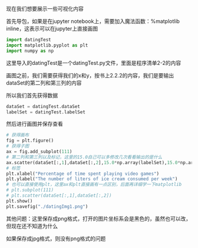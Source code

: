 现在我们想要展示一些可视化内容

首先导包，如果是在jupyter notebook上，需要加入魔法函数：%matplotlib inline，这表示可以在jupyter上直接画图

```python
import datingTest
import matplotlib.pyplot as plt
import numpy as np
```

这里导入的datingTest是一个datingTest.py文件，里面是程序清单2-2的内容

画图之前，我们需要获得我们的x和y，按书上2.2.2的内容，我们是要输出dataSet的第二列和第三列的内容

所以我们首先获得数据

```python
dataSet = datingTest.dataSet
labelSet = datingTest.labelSet
```

然后进行画图并保存查看

```python
# 获得画布
fig = plt.figure()
# 获得子图
ax = fig.add_subplot(111)
# 第二列和第三列以及标记，这里的15.0自己可以多修改几次看看输出的是什么
ax.scatter(dataSet[:,1],dataSet[:,2],15.0*np.array(labelSet),15.0*np.array(labelSet))
# 标签
plt.xlabel("Percentage of time spent playing video games")
plt.ylabel("The number of liters of ice cream consumed per week")
# 也可以直接使用plt，这里ax和plt直接画有一点区别，后面再详细学一下matplotlib
# plt.subplot(111)
# plt.scatter(dataSet[:,1],dataSet[:,2])
plt.show()
plt.savefig("./datingImg1.png")
```

其他问题：这里保存成png格式，打开的图片坐标系会是黑色的，虽然也可以改，但现在还不知道为什么

如果保存成jpg格式，则没有png格式的问题
